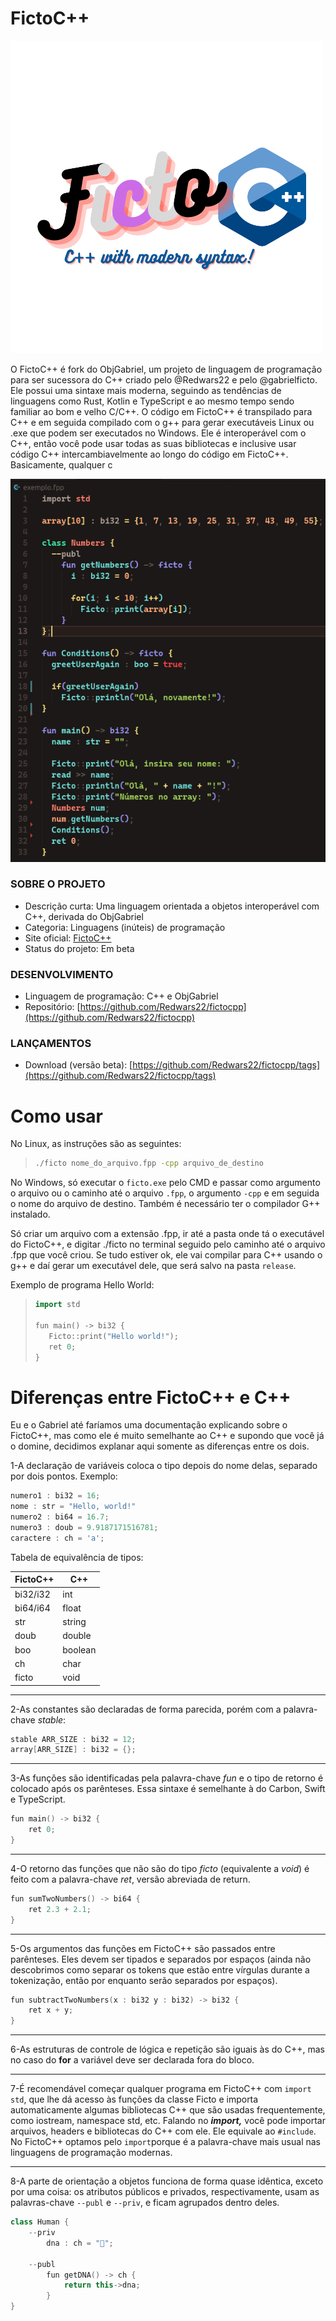 # FictoC++

<img src="assets/fictoc++.png">

O FictoC++ é fork do ObjGabriel, um projeto de linguagem de programação para ser sucessora do C++ criado pelo @Redwars22 e pelo @gabrielficto. Ele possui uma sintaxe mais moderna, seguindo as tendências de linguagens como Rust, Kotlin e TypeScript e ao mesmo tempo sendo familiar ao bom e velho C/C++. O código em FictoC++ é transpilado para C++ e em seguida compilado com o g++ para gerar executáveis Linux ou .exe que podem ser executados no Windows. Ele é interoperável com o C++, então você pode usar todas as suas bibliotecas e inclusive usar código C++ intercambiavelmente ao longo do código em FictoC++. Basicamente, qualquer c

<img src="assets/fictocpp_example.png">

### SOBRE O PROJETO

- Descrição curta: Uma linguagem orientada a objetos interoperável com C++, derivada do ObjGabriel
- Categoria: Linguagens (inúteis) de programação
- Site oficial: [FictoC++](https://redwars22.github.io/andrewnation/fictocpp/)
- Status do projeto: Em beta

### DESENVOLVIMENTO

- Linguagem de programação: C++ e ObjGabriel
- Repositório: [https://github.com/Redwars22/fictocpp](https://github.com/Redwars22/fictocpp)

### LANÇAMENTOS

- Download (versão beta): [https://github.com/Redwars22/fictocpp/tags](https://github.com/Redwars22/fictocpp/tags)

# Como usar

No Linux, as instruções são as seguintes:

> ```bash
> ./ficto nome_do_arquivo.fpp -cpp arquivo_de_destino
> ```

No Windows, só executar o `ficto.exe` pelo CMD e passar como argumento o arquivo ou o caminho até o arquivo `.fpp`, o argumento `-cpp` e em seguida o nome do arquivo de destino. Também é necessário ter o compilador G++ instalado.

Só criar um arquivo com a extensão .fpp, ir até a pasta onde tá o executável do FictoC++, e digitar ./ficto no terminal seguido pelo caminho até o arquivo .fpp que você criou. Se tudo estiver ok, ele vai compilar para C++ usando o g++ e daí gerar um executável dele, que será salvo na pasta `release`.

Exemplo de programa Hello World:

> ```c++
> import std
>
> fun main() -> bi32 {
>    Ficto::print("Hello world!");
>    ret 0;
> }
> ```

# Diferenças entre FictoC++ e C++

Eu e o Gabriel até faríamos uma documentação explicando sobre o FictoC++, mas como ele é muito semelhante ao C++ e supondo que você já o domine, decidimos explanar aqui somente as diferenças entre os dois.

1-A declaração de variáveis coloca o tipo depois do nome delas, separado por dois pontos. Exemplo:

```cpp
numero1 : bi32 = 16;
nome : str = "Hello, world!"
numero2 : bi64 = 16.7;
numero3 : doub = 9.9187171516781;
caractere : ch = 'a';
```

Tabela de equivalência de tipos:

| FictoC++ | C++ |
| --- | --- |
| bi32/i32 | int |
| bi64/i64 | float |
| str | string |
| doub | double |
| boo | boolean |
| ch | char |
| ficto | void |

---

2-As constantes são declaradas de forma parecida, porém com a palavra-chave *stable*:

```cpp
stable ARR_SIZE : bi32 = 12;
array[ARR_SIZE] : bi32 = {};
```

---

3-As funções são identificadas pela palavra-chave *fun* e o tipo de retorno é colocado após os parênteses. Essa sintaxe é semelhante à do Carbon, Swift e TypeScript.

```cpp
fun main() -> bi32 {
	ret 0;
}
```

---

4-O retorno das funções que não são do tipo *ficto* (equivalente a *void*) é feito com a palavra-chave *ret*, versão abreviada de return.

```cpp
fun sumTwoNumbers() -> bi64 {
	ret 2.3 + 2.1;
}
```

---

5-Os argumentos das funções em FictoC++ são passados entre parênteses. Eles devem ser tipados e separados por espaços (ainda não descobrimos como separar os tokens que estão entre vírgulas durante a tokenização, então por enquanto serão separados por espaços).

```cpp
fun subtractTwoNumbers(x : bi32 y : bi32) -> bi32 {
	ret x + y;
}
```

---

6-As estruturas de controle de lógica e repetição são iguais às do C++, mas no caso do ****for**** a variável deve ser declarada fora do bloco.

---

7-É recomendável começar qualquer programa em FictoC++ com `import std`, que lhe dá acesso às funções da classe Ficto e importa automaticamente algumas bibliotecas C++ que são usadas frequentemente, como iostream, namespace std, etc. Falando no *******import,******* você pode importar arquivos, headers e bibliotecas do C++ com ele. Ele equivale ao `#include`. No FictoC++ optamos pelo `import`porque é a palavra-chave mais usual nas linguagens de programação modernas.

---

8-A parte de orientação a objetos funciona de forma quase idêntica, exceto por uma coisa: os atributos públicos e privados, respectivamente, usam as palavras-chave `--publ` e `--priv`, e ficam agrupados dentro deles. 

```cpp
class Human {
	--priv
		dna : ch = "🧬";

	--publ
		fun getDNA() -> ch {
			return this->dna;
		}
}
```
